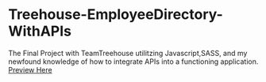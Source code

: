 # Treehouse-EmployeeDirectory-WithAPIs
The Final Project with TeamTreehouse utilitzing Javascript,SASS, and my newfound knowledge of how to integrate APIs into a functioning application.
<a href="https://elijahpereira.github.io/Treehouse-EmployeeDirectory-WithAPIs/">Preview Here</a>
 
